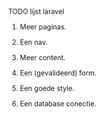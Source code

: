 TODO lijst laravel

1.	Meer paginas.

2.	Een nav.

3.	Meer content.

4.	Een (gevalideerd) form.

5.	Een goede style.

6.	Een database conectie.
